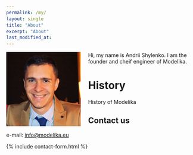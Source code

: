 ```yaml
---
permalink: /my/
layout: single
title: "About"
excerpt: "About"
last_modified_at:
---
```


<img style="float: left; padding-left: 0px; padding-bottom: 10px; padding-right: 20px;" src="/assets/images/me.jpg" > 
Hi, my name is Andrii Shylenko. I am the founder and cheif engineer of Modelika.

# History

History of Modelika

## Contact us

e-mail: info@modelika.eu

{% include contact-form.html %}


